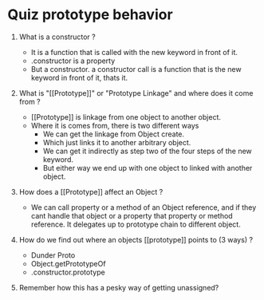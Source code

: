 # Quiz prototype behavior

1. What is a constructor ?
	- It is a function that is called with the new keyword in front of it.
	- .constructor is a property
	- But a constructor. a constructor call is a function that is the new keyword in front of it, thats it.

2. What is "[[Prototype]]" or "Prototype Linkage" and where does it come from ?
	- [[Prototype]] is linkage from one object to another object.
	- Where it is comes from, there is two different ways
		- We can get the linkage from Object create.
		- Which just links it to another arbitrary object.
		- We can get it indirectly as step two of the four steps of the new keyword.
		- But either way we end up with one object to linked with another object.

3. How does a [[Prototype]] affect an Object ?
	- We can call property or a method of an Object reference, and if they cant handle that object or a property that property or method reference. It delegates up to prototype chain to different object.

4. How do we find out where an objects [[prototype]] points to (3 ways) ?
	- Dunder Proto
	- Object.getPrototypeOf
	- .constructor.prototype

5. Remember how this has a pesky way of getting unassigned?